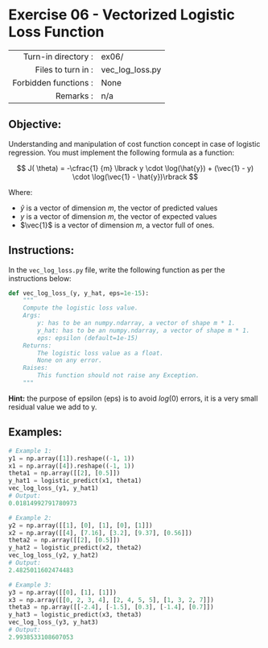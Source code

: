 # Exercise 06 - Vectorized Logistic Loss Function

|                         |                         |
| -----------------------:| ----------------------- |
|   Turn-in directory :   |  ex06/                  |
|   Files to turn in :    |  vec_log_loss.py        |
|   Forbidden functions : |  None                   |
|   Remarks :             |  n/a                    |

## Objective:
Understanding and manipulation of cost function concept in case of logistic regression.
You must implement the following formula as a function:  

$$
J( \theta) = -\cfrac{1} {m} \lbrack y \cdot \log(\hat{y}) + (\vec{1} - y) \cdot \log(\vec{1} - \hat{y})\rbrack
$$

Where:
- $\hat{y}$ is a vector of dimension $m$, the vector of predicted values
- $y$ is a vector of dimension $m$, the vector of expected values
- $\vec{1}$ is a vector of dimension $m$, a vector full of ones.


## Instructions:
In the `vec_log_loss.py` file, write the following function as per the instructions below: 
```python
def vec_log_loss_(y, y_hat, eps=1e-15):
    """
    Compute the logistic loss value.
    Args:
        y: has to be an numpy.ndarray, a vector of shape m * 1.
        y_hat: has to be an numpy.ndarray, a vector of shape m * 1.
        eps: epsilon (default=1e-15)
    Returns:
        The logistic loss value as a float.
        None on any error.
    Raises:
        This function should not raise any Exception.
    """
```

**Hint:** the purpose of epsilon (eps) is to avoid $log(0)$ errors, it is a very small residual value we add to y.

## Examples:
```python
# Example 1:
y1 = np.array([1]).reshape((-1, 1))
x1 = np.array([4]).reshape((-1, 1))
theta1 = np.array([[2], [0.5]])
y_hat1 = logistic_predict(x1, theta1)
vec_log_loss_(y1, y_hat1)
# Output:
0.01814992791780973

# Example 2:
y2 = np.array([[1], [0], [1], [0], [1]])
x2 = np.array([[4], [7.16], [3.2], [9.37], [0.56]])
theta2 = np.array([[2], [0.5]])
y_hat2 = logistic_predict(x2, theta2)
vec_log_loss_(y2, y_hat2)
# Output:
2.4825011602474483

# Example 3:
y3 = np.array([[0], [1], [1]])
x3 = np.array([[0, 2, 3, 4], [2, 4, 5, 5], [1, 3, 2, 7]])
theta3 = np.array([[-2.4], [-1.5], [0.3], [-1.4], [0.7]])
y_hat3 = logistic_predict(x3, theta3)
vec_log_loss_(y3, y_hat3)
# Output:
2.9938533108607053
```

